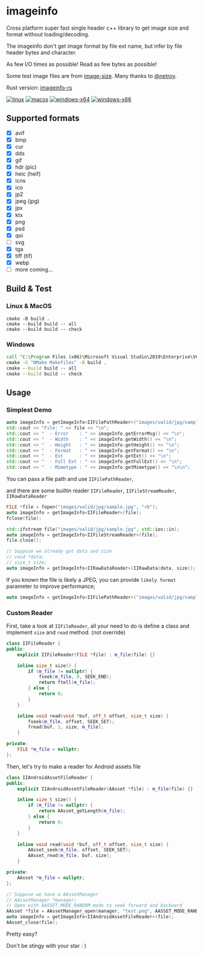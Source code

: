 # imageinfo

Cross platform super fast single header c++ library to get image size and format without loading/decoding.

The imageinfo don't get image format by file ext name, but infer by file header bytes and character.

As few I/O times as possible! Read as few bytes as possible!

Some test image files are from [image-size](https://github.com/image-size/image-size). Many thanks to [@netroy](https://github.com/netroy).

Rust version: [imageinfo-rs](https://github.com/xiaozhuai/imageinfo-rs)

[![linux](https://github.com/xiaozhuai/imageinfo/actions/workflows/linux.yml/badge.svg)](https://github.com/xiaozhuai/imageinfo/actions/workflows/linux.yml)
[![macos](https://github.com/xiaozhuai/imageinfo/actions/workflows/macos.yml/badge.svg)](https://github.com/xiaozhuai/imageinfo/actions/workflows/macos.yml)
[![windows-x64](https://github.com/xiaozhuai/imageinfo/actions/workflows/windows-x64.yml/badge.svg)](https://github.com/xiaozhuai/imageinfo/actions/workflows/windows-x64.yml)
[![windows-x86](https://github.com/xiaozhuai/imageinfo/actions/workflows/windows-x86.yml/badge.svg)](https://github.com/xiaozhuai/imageinfo/actions/workflows/windows-x86.yml)

## Supported formats

* [x] avif
* [x] bmp
* [x] cur
* [x] dds
* [x] gif
* [x] hdr (pic)
* [x] heic (heif)
* [x] icns
* [x] ico
* [x] jp2
* [x] jpeg (jpg)
* [x] jpx
* [x] ktx
* [x] png
* [x] psd
* [x] qoi
* [ ] svg
* [x] tga
* [x] tiff (tif)
* [x] webp
* [ ] more coming...

## Build & Test

### Linux & MacOS

```shell
cmake -B build .
cmake --build build -- all
cmake --build build -- check
```

### Windows

```cmd
call "C:\Program Files (x86)\Microsoft Visual Studio\2019\Enterprise\VC\Auxiliary\Build\vcvars32.bat"
cmake -G "NMake Makefiles" -B build .
cmake --build build -- all
cmake --build build -- check
```

## Usage

### Simplest Demo

```cpp
auto imageInfo = getImageInfo<IIFilePathReader>("images/valid/jpg/sample.jpg");
std::cout << "File: " << file << "\n";
std::cout << "  - Error    : " << imageInfo.getErrorMsg() << "\n";
std::cout << "  - Width    : " << imageInfo.getWidth() << "\n";
std::cout << "  - Height   : " << imageInfo.getHeight() << "\n";
std::cout << "  - Format   : " << imageInfo.getFormat() << "\n";
std::cout << "  - Ext      : " << imageInfo.getExt() << "\n";
std::cout << "  - Full Ext : " << imageInfo.getFullExt() << "\n";
std::cout << "  - Mimetype : " << imageInfo.getMimetype() << "\n\n";
```

You can pass a file path and use `IIFilePathReader`, 

and there are some builtin reader `IIFileReader`, `IIFileStreamReader`, `IIRawDataReader`

```cpp
FILE *file = fopen("images/valid/jpg/sample.jpg", "rb");
auto imageInfo = getImageInfo<IIFileReader>(file);
fclose(file);
```

```cpp
std::ifstream file("images/valid/jpg/sample.jpg", std::ios::in);
auto imageInfo = getImageInfo<IIFileStreamReader>(file);
file.close();
```

```cpp
// Suppose we already got data and size
// void *data;
// size_t size;
auto imageInfo = getImageInfo<IIRawDataReader>(IIRawData(data, size));
```

If you known the file is likely a JPEG, you can provide `likely format` parameter to improve performance;

```cpp
auto imageInfo = getImageInfo<IIFilePathReader>("images/valid/jpg/sample.jpg", II_FORMAT_JPEG);
```

### Custom Reader

First, take a look at `IIFileReader`, all your need to do is define a class and implement `size` and `read` method. (not override)

```cpp
class IIFileReader {
public:
    explicit IIFileReader(FILE *file) : m_file(file) {}

    inline size_t size() {
        if (m_file != nullptr) {
            fseek(m_file, 0, SEEK_END);
            return ftell(m_file);
        } else {
            return 0;
        }
    }

    inline void read(void *buf, off_t offset, size_t size) {
        fseek(m_file, offset, SEEK_SET);
        fread(buf, 1, size, m_file);
    }

private:
    FILE *m_file = nullptr;
};
```

Then, let's try to make a reader for Android assets file

```cpp
class IIAndroidAssetFileReader {
public:
    explicit IIAndroidAssetFileReader(AAsset *file) : m_file(file) {}

    inline size_t size() {
        if (m_file != nullptr) {
            return AAsset_getLength(m_file);
        } else {
            return 0;
        }
    }

    inline void read(void *buf, off_t offset, size_t size) {
        AAsset_seek(m_file, offset, SEEK_SET);
        AAsset_read(m_file, buf, size);
    }

private:
    AAsset *m_file = nullptr;
};
```

```cpp
// Suppose we have a AAssetManager
// AAssetManager *manager;
// Open with AASSET_MODE_RANDOM mode to seek forward and backward
AAsset *file = AAssetManager_open(manager, "test.png", AASSET_MODE_RANDOM);
auto imageInfo = getImageInfo<IIAndroidAssetFileReader>(file);
AAsset_close(file);
```

Pretty easy?

Don't be stingy with your star : )
